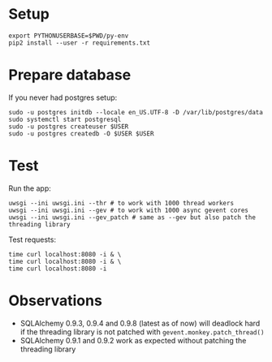Setup
=====

    export PYTHONUSERBASE=$PWD/py-env
    pip2 install --user -r requirements.txt

Prepare database
================

If you never had postgres setup:

    sudo -u postgres initdb --locale en_US.UTF-8 -D /var/lib/postgres/data
    sudo systemctl start postgresql
    sudo -u postgres createuser $USER
    sudo -u postgres createdb -O $USER $USER

Test
====

Run the app:

    uwsgi --ini uwsgi.ini --thr # to work with 1000 thread workers
    uwsgi --ini uwsgi.ini --gev # to work with 1000 async gevent cores
    uwsgi --ini uwsgi.ini --gev_patch # same as --gev but also patch the threading library

Test requests:

    time curl localhost:8080 -i & \
    time curl localhost:8080 -i & \
    time curl localhost:8080 -i


Observations
============

- SQLAlchemy 0.9.3, 0.9.4 and 0.9.8 (latest as of now) will deadlock hard if the threading library is not patched with
  `gevent.monkey.patch_thread()`
- SQLAlchemy 0.9.1 and 0.9.2 work as expected without patching the threading library
